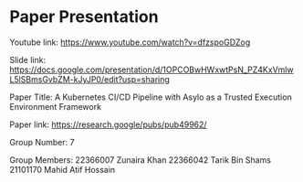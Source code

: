 
# Paper Presentation

Youtube link: https://www.youtube.com/watch?v=dfzspoGDZog

Slide link: https://docs.google.com/presentation/d/1OPCOBwHWxwtPsN_PZ4KxVmlwL5lSBmsGvbZM-kJyJP0/edit?usp=sharing

Paper Title: A Kubernetes CI/CD Pipeline with Asylo as a Trusted Execution Environment Framework

Paper link: https://research.google/pubs/pub49962/

Group Number: 7

Group Members:
22366007 Zunaira Khan
22366042 Tarik Bin Shams
21101170 Mahid Atif Hossain